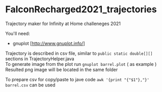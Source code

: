 # FalconRecharged2021_trajectories

Trajectory maker for Infinity at Home challeneges 2021

You'll need:
* gnuplot [http://www.gnuplot.info/]

Trajectory is described in csv file, similar to ``` public static double[][] ```  sections in TrajectoryHelper.java \
To generate image from the plot run ```gnuplot barrel.plot```  ( as example ) \
Resulted png image will be located in the same folder 

To prepare csv for copy/paste to jave code ```awk '{print "{"$1"},"}' barrel.csv``` can be used 
